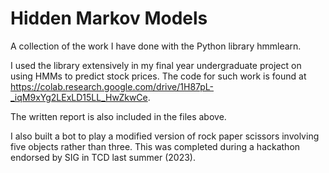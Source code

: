# Hidden Markov Models

A collection of the work I have done with the Python library hmmlearn. 

I used the library extensively in my final year undergraduate project on using HMMs to predict stock prices. The code for such work is found at https://colab.research.google.com/drive/1H87pL-_iqM9xYg2LExLD15LL_HwZkwCe.

The written report is also included in the files above.

I also built a bot to play a modified version of rock paper scissors involving five objects rather than three. This was completed during a hackathon endorsed by SIG in TCD last summer (2023). 
